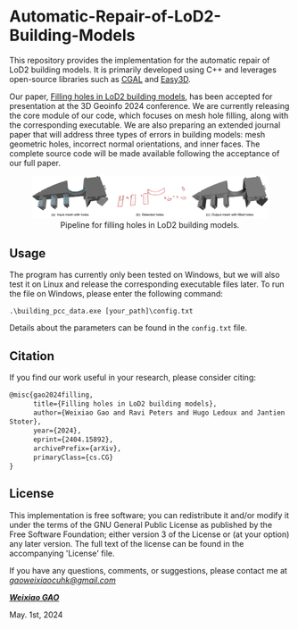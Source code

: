 # Automatic-Repair-of-LoD2-Building-Models

This repository provides the implementation for the automatic repair of LoD2 building models. It is primarily developed using C++ and leverages open-source libraries such as [CGAL](https://www.cgal.org/) and [Easy3D](https://github.com/LiangliangNan/Easy3D).

Our paper, [Filling holes in LoD2 building models](https://arxiv.org/abs/2404.15892), has been accepted for presentation at the 3D Geoinfo 2024 conference. 
We are currently releasing the core module of our code, which focuses on mesh hole filling, along with the corresponding executable. 
We are also preparing an extended journal paper that will address three types of errors in building models: mesh geometric holes, incorrect normal orientations, and inner faces. 
The complete source code will be made available following the acceptance of our full paper.
<div align="center">
    <figure>
        <img src="fill_holes_pipeline.png" width="800px" />
        <figcaption>Pipeline for filling holes in LoD2 building models.</figcaption>
    </figure>
</div>

## Usage
The program has currently only been tested on Windows, but we will also test it on Linux and release the corresponding executable files later. 
To run the file on Windows, please enter the following command:
```
.\building_pcc_data.exe [your_path]\config.txt
```
Details about the parameters can be found in the `config.txt` file.


## Citation
If you find our work useful in your research, please consider citing: 
```
@misc{gao2024filling,
      title={Filling holes in LoD2 building models}, 
      author={Weixiao Gao and Ravi Peters and Hugo Ledoux and Jantien Stoter},
      year={2024},
      eprint={2404.15892},
      archivePrefix={arXiv},
      primaryClass={cs.CG}
}
```

## License
This implementation is free software; you can redistribute it and/or modify it under the terms of the 
GNU General Public License as published by the Free Software Foundation; either version 3
of the License or (at your option) any later version. The full text of the license can be
found in the accompanying 'License' file.

If you have any questions, comments, or suggestions, please contact me at <i>gaoweixiaocuhk@gmail.com</i>

[<b><i>Weixiao GAO</i></b>](https://3d.bk.tudelft.nl/weixiao/)

May. 1st, 2024
